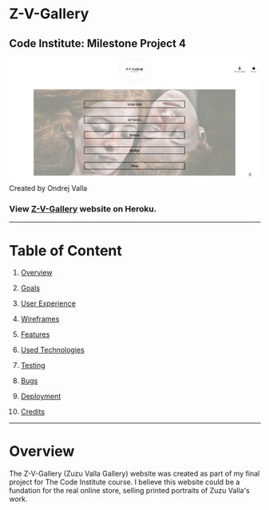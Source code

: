 # Z-V-Gallery
## Code Institute: Milestone Project 4

![](media/readme-files/z-v-gallery-front-page-image.png)
Created by Ondrej Valla

### View [Z-V-Gallery](https://z-v-gallery.herokuapp.com/) website on Heroku.
---

# Table of Content
1. [Overview](#overview)

2. [Goals](#goals)

3. [User Experience](#user-experience)
   

4. [Wireframes](#wireframes)

5. [Features](#features)


6. [Used Technologies](#used-technologies)

7. [Testing](#testing)


8. [Bugs](#bugs)

9. [Deployment](#deployment)

10. [Credits](#credits)
---

# Overview

The Z-V-Gallery (Zuzu Valla Gallery) website was created as part of my final project for The Code Institute course. I believe this website could be a fundation for the real online store, selling printed portraits of Zuzu Valla's work. 